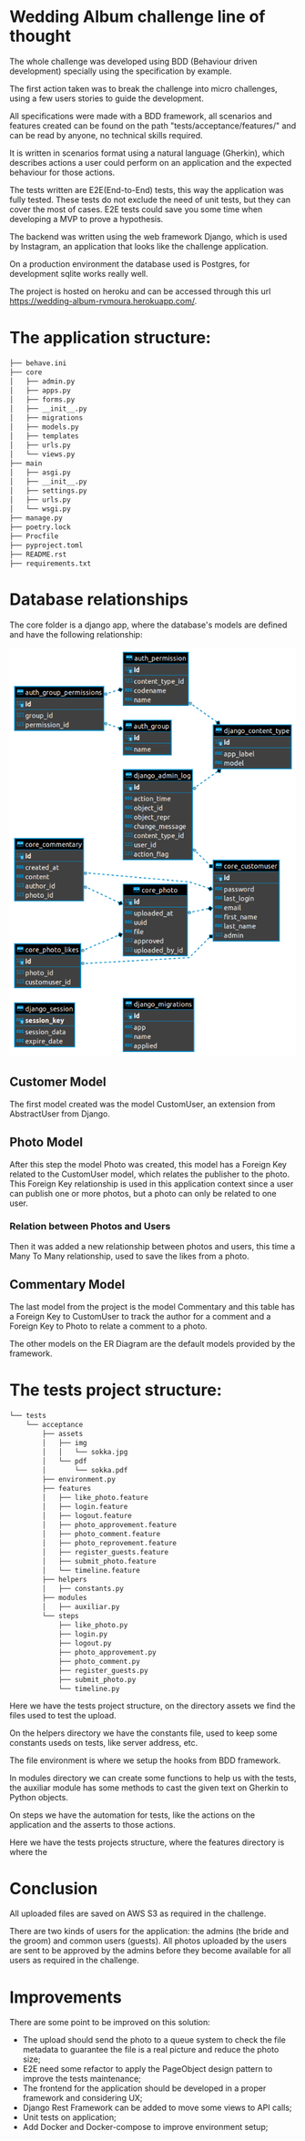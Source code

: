 # Wedding Album challenge line of thought

The whole challenge was developed using BDD (Behaviour driven development) specially using the specification by example.

The first action taken was to break the challenge into micro challenges, using a few users stories to guide the development.

All specifications were made with a BDD framework, all scenarios and features created can be found on the path "tests/acceptance/features/" and can be read by anyone, no technical skills required.

It is written in scenarios format using a natural language (Gherkin), which describes actions a user could perform on an application and the expected behaviour for those actions.

The tests written are E2E(End-to-End) tests, this way the application was fully tested. These tests do not exclude the need of unit tests, but they can cover the most of cases. E2E tests could save you some time when developing a MVP to prove a hypothesis.

The backend was written using the web framework Django, which is used by Instagram, an application that looks like the challenge application.

On a production environment the database used is Postgres, for development sqlite works really well.

The project is hosted on heroku and can be accessed through this url https://wedding-album-rvmoura.herokuapp.com/.

# The application structure:
```
├── behave.ini
├── core
│   ├── admin.py
│   ├── apps.py
│   ├── forms.py
│   ├── __init__.py
│   ├── migrations
│   ├── models.py
│   ├── templates
│   ├── urls.py
│   └── views.py
├── main
│   ├── asgi.py
│   ├── __init__.py
│   ├── settings.py
│   ├── urls.py
│   └── wsgi.py
├── manage.py
├── poetry.lock
├── Procfile
├── pyproject.toml
├── README.rst
├── requirements.txt
```

# Database relationships

The core folder is a django app, where the database's models are defined and have the following relationship:

![database_relationships](db_structure.png)

## Customer Model
The first model created was the model CustomUser, an extension from AbstractUser from Django.

## Photo Model
After this step the model Photo was created, this model has a Foreign Key related to the CustomUser model, which relates the publisher to the photo. This Foreign Key relationship is used in this application context since a user can publish one or more photos, but a photo can only be related to one user.

### Relation between Photos and Users
Then it was added a new relationship between photos and users, this time a Many To Many relationship, used to save the likes from a photo.

## Commentary Model
The last model from the project is the model Commentary and this table has a Foreign Key to CustomUser to track the author for a comment and a Foreign Key to Photo to relate a comment to a photo.

The other models on the ER Diagram are the default models provided by the framework.

# The tests project structure:
```
└── tests
    └── acceptance
        ├── assets
        │   ├── img
        │   │   └── sokka.jpg
        │   └── pdf
        │       └── sokka.pdf
        ├── environment.py
        ├── features
        │   ├── like_photo.feature
        │   ├── login.feature
        │   ├── logout.feature
        │   ├── photo_approvement.feature
        │   ├── photo_comment.feature
        │   ├── photo_reprovement.feature
        │   ├── register_guests.feature
        │   ├── submit_photo.feature
        │   └── timeline.feature
        ├── helpers
        │   ├── constants.py
        ├── modules
        │   ├── auxiliar.py
        └── steps
            ├── like_photo.py
            ├── login.py
            ├── logout.py
            ├── photo_approvement.py
            ├── photo_comment.py
            ├── register_guests.py
            ├── submit_photo.py
            └── timeline.py
```
Here we have the tests project structure, on the directory assets we find the files used to test the upload.

On the helpers directory we have the constants file, used to keep some constants useds on tests, like  server address, etc.

The file environment is where we setup the hooks from BDD framework.

In modules directory we can create some functions to help us with the tests, the auxiliar module has some methods to cast the given text on Gherkin to Python objects.

On steps we have the automation for tests, like the actions on the application and the asserts to those actions.

Here we have the tests projects structure, where the features directory is where the

# Conclusion

All uploaded files are saved on AWS S3 as required in the challenge.

There are two kinds of users for the application: the admins (the bride and the groom) and common users (guests). All photos uploaded by the users are sent to be approved by the admins before they become available for all users as required in the challenge.


# Improvements
There are some point to be improved on this solution:
 - The upload should send the photo to a queue system to check the file metadata to guarantee the file is  a real picture and reduce the photo size;
 - E2E need some refactor to apply the PageObject design pattern to improve the tests maintenance;
 - The frontend for the application should be developed in a proper framework and considering UX;
 - Django Rest Framework can be added to move some views to API calls;
 - Unit tests on application;
 - Add Docker and Docker-compose to improve environment setup;
